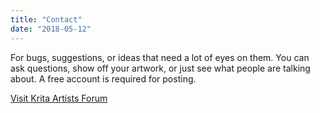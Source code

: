 ```yaml
---
title: "Contact"
date: "2018-05-12"
---
```


For bugs, suggestions, or ideas that need a lot of eyes on them. You can ask questions, show off your artwork, or just see what people are talking about. A free account is required for posting.

[Visit Krita Artists Forum](https://krita-artists.org/)
